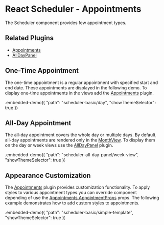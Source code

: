 # React Scheduler - Appointments

The Scheduler component provides few appointment types.

## Related Plugins

- [Appointments](../reference/appointments.md)
- [AllDayPanel](../reference/all-day-panel.md)

## One-Time Appointment

The one-time appointment is a regular appointment with specified start and end date. These appointments are displayed in the following demo. To display one-time appointments in the views add the [Appointments](../reference/appointments.md) plugin.

.embedded-demo({ "path": "scheduler-basic/day", "showThemeSelector": true })

## All-Day Appointment

The all-day appointment covers the whole day or multiple days. By default, all-day appointments are rendered only in the [MonthView](../reference/month-view.md). To display them on the day or week views use the [AllDayPanel](../reference/all-day-panel.md) plugin.

.embedded-demo({ "path": "scheduler-all-day-panel/week-view", "showThemeSelector": true })

## Appearance Customization

The [Appointments](../reference/appointments.md) plugin provides customization functionality. To apply styles to various appointment types you can override component depending of use the [Appointments.AppointmentProps](../reference/appointments.md#appointmentsappointmentprops) props. The following example demonstrates how to add custom styles to appointments.

.embedded-demo({ "path": "scheduler-basic/simple-template", "showThemeSelector": true })
